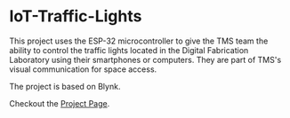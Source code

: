 # IoT-Traffic-Lights

This project uses the ESP-32 microcontroller to give the TMS team the ability to control the traffic lights located in the Digital Fabrication Laboratory using their smartphones or computers. They are part of TMS's visual communication for space access.

The project is based on Blynk.

Checkout the [Project Page].



[Project Page]: https://makerspace.cyens.org.cy/portfolio/traffic-lights-project/

